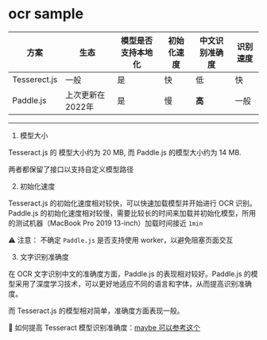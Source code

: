 # ocr sample


| 方案 | 生态 | 模型是否支持本地化 | 初始化速度 | 中文识别准确度 | 识别速度 |
| - | - | - | - | - | - |
| Tesserect.js | 一般 | 是 | 快 | 低 | 快 |
| Paddle.js | 上次更新在2022年 | 是 | 慢 | **高** | 一般 |

---

1. 模型大小

Tesseract.js 的  模型大小约为 20 MB, 而 Paddle.js 的模型大小约为 14 MB.

两者都保留了接口以支持自定义模型路径

2. 初始化速度

Tesseract.js 的初始化速度相对较快，可以快速加载模型并开始进行 OCR 识别。Paddle.js 的初始化速度相对较慢，需要比较长的时间来加载并初始化模型，所用的测试机器（MacBook Pro 2019 13-inch）加载时间接近 `1min`

⚠️ 注意： 不确定 `Paddle.js` 是否支持使用 worker，以避免阻塞页面交互


3. 文字识别准确度

在 OCR 文字识别中文的准确度方面，Paddle.js 的表现相对较好。Paddle.js 的模型采用了深度学习技术，可以更好地适应不同的语言和字体，从而提高识别准确度。

而 Tesseract.js 的模型相对简单，准确度方面表现一般。

📒 如何提高 Tesseract 模型识别准确度：[maybe 可以参考这个](https://blog.csdn.net/tiantian1980/article/details/123896573)

